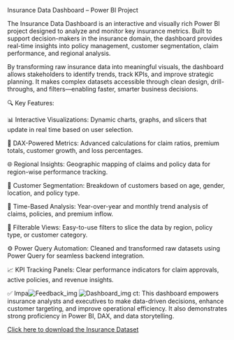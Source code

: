 


Insurance Data Dashboard – Power BI Project


The Insurance Data Dashboard is an interactive and visually rich Power BI project designed to analyze and monitor key insurance metrics. Built to support decision-makers in the insurance domain, the dashboard provides real-time insights into policy management, customer segmentation, claim performance, and regional analysis.

By transforming raw insurance data into meaningful visuals, the dashboard allows stakeholders to identify trends, track KPIs, and improve strategic planning. It makes complex datasets accessible through clean design, drill-throughs, and filters—enabling faster, smarter business decisions.


🔍 Key Features:


📊 Interactive Visualizations: Dynamic charts, graphs, and slicers that update in real time based on user selection.

🧮 DAX-Powered Metrics: Advanced calculations for claim ratios, premium totals, customer growth, and loss percentages.

🌐 Regional Insights: Geographic mapping of claims and policy data for region-wise performance tracking.

👥 Customer Segmentation: Breakdown of customers based on age, gender, location, and policy type.

📅 Time-Based Analysis: Year-over-year and monthly trend analysis of claims, policies, and premium inflow.

🔄 Filterable Views: Easy-to-use filters to slice the data by region, policy type, or customer category.

⚙️ Power Query Automation: Cleaned and transformed raw datasets using Power Query for seamless backend integration.

📈 KPI Tracking Panels: Clear performance indicators for claim approvals, active policies, and revenue insights.


✅ Impa![Feedback_img](https://github.com/user-attachments/assets/4663caf7-3408-47c8-a931-6c1aced5095e)
![Dashboard_img](https://github.com/user-attachments/assets/15f99fc5-32de-4586-be96-e195fbffe6f2)
ct:
This dashboard empowers insurance analysts and executives to make data-driven decisions, enhance customer targeting, and improve operational efficiency. It also demonstrates strong proficiency in Power BI, DAX, and data storytelling.


<a href="https://github.com/PriyankaSingh-1803/Data_Analytics_Projects/blob/main/InsuranceData.csv" target="_blank" download>Click here to download the Insurance Dataset</a>

